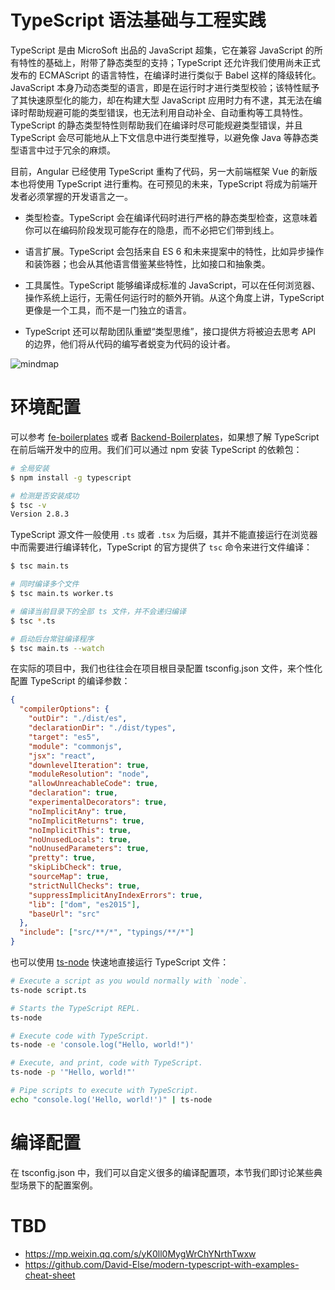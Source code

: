 # TypeScript 语法基础与工程实践

TypeScript 是由 MicroSoft 出品的 JavaScript 超集，它在兼容 JavaScript 的所有特性的基础上，附带了静态类型的支持；TypeScript 还允许我们使用尚未正式发布的 ECMAScript 的语言特性，在编译时进行类似于 Babel 这样的降级转化。JavaScript 本身乃动态类型的语言，即是在运行时才进行类型校验；该特性赋予了其快速原型化的能力，却在构建大型 JavaScript 应用时力有不逮，其无法在编译时帮助规避可能的类型错误，也无法利用自动补全、自动重构等工具特性。TypeScript 的静态类型特性则帮助我们在编译时尽可能规避类型错误，并且 TypeScript 会尽可能地从上下文信息中进行类型推导，以避免像 Java 等静态类型语言中过于冗余的麻烦。

目前，Angular 已经使用 TypeScript 重构了代码，另一大前端框架 Vue 的新版本也将使用 TypeScript 进行重构。在可预见的未来，TypeScript 将成为前端开发者必须掌握的开发语言之一。

- 类型检查。TypeScript 会在编译代码时进行严格的静态类型检查，这意味着你可以在编码阶段发现可能存在的隐患，而不必把它们带到线上。

- 语言扩展。TypeScript 会包括来自 ES 6 和未来提案中的特性，比如异步操作和装饰器；也会从其他语言借鉴某些特性，比如接口和抽象类。

- 工具属性。TypeScript 能够编译成标准的 JavaScript，可以在任何浏览器、操作系统上运行，无需任何运行时的额外开销。从这个角度上讲，TypeScript 更像是一个工具，而不是一门独立的语言。

- TypeScript 还可以帮助团队重塑“类型思维”，接口提供方将被迫去思考 API 的边界，他们将从代码的编写者蜕变为代码的设计者。

![mindmap](https://i.postimg.cc/15NwgxZW/Type-Script.png)

# 环境配置

可以参考 [fe-boilerplates](https://github.com/wx-chevalier/fe-boilerplates) 或者 [Backend-Boilerplates](https://github.com/wx-chevalier/Backend-Boilerplates)，如果想了解 TypeScript 在前后端开发中的应用。我们们可以通过 npm 安装 TypeScript 的依赖包：

```sh
# 全局安装
$ npm install -g typescript

# 检测是否安装成功
$ tsc -v
Version 2.8.3
```

TypeScript 源文件一般使用 `.ts` 或者 `.tsx` 为后缀，其并不能直接运行在浏览器中而需要进行编译转化，TypeScript 的官方提供了 `tsc` 命令来进行文件编译：

```sh
$ tsc main.ts

# 同时编译多个文件
$ tsc main.ts worker.ts

# 编译当前目录下的全部 ts 文件，并不会递归编译
$ tsc *.ts

# 启动后台常驻编译程序
$ tsc main.ts --watch
```

在实际的项目中，我们也往往会在项目根目录配置 tsconfig.json 文件，来个性化配置 TypeScript 的编译参数：

```json
{
  "compilerOptions": {
    "outDir": "./dist/es",
    "declarationDir": "./dist/types",
    "target": "es5",
    "module": "commonjs",
    "jsx": "react",
    "downlevelIteration": true,
    "moduleResolution": "node",
    "allowUnreachableCode": true,
    "declaration": true,
    "experimentalDecorators": true,
    "noImplicitAny": true,
    "noImplicitReturns": true,
    "noImplicitThis": true,
    "noUnusedLocals": true,
    "noUnusedParameters": true,
    "pretty": true,
    "skipLibCheck": true,
    "sourceMap": true,
    "strictNullChecks": true,
    "suppressImplicitAnyIndexErrors": true,
    "lib": ["dom", "es2015"],
    "baseUrl": "src"
  },
  "include": ["src/**/*", "typings/**/*"]
}
```

也可以使用 [ts-node](https://github.com/TypeStrong/ts-node) 快速地直接运行 TypeScript 文件：

```sh
# Execute a script as you would normally with `node`.
ts-node script.ts

# Starts the TypeScript REPL.
ts-node

# Execute code with TypeScript.
ts-node -e 'console.log("Hello, world!")'

# Execute, and print, code with TypeScript.
ts-node -p '"Hello, world!"'

# Pipe scripts to execute with TypeScript.
echo "console.log('Hello, world!')" | ts-node
```

# 编译配置

在 tsconfig.json 中，我们可以自定义很多的编译配置项，本节我们即讨论某些典型场景下的配置案例。

# TBD

- https://mp.weixin.qq.com/s/yK0ll0MygWrChYNrthTwxw
- https://github.com/David-Else/modern-typescript-with-examples-cheat-sheet
